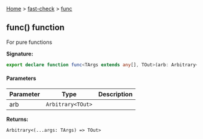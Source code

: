 [Home](/) &gt; [fast-check](../fast-check.md) &gt; [func](func_1.md)

## func() function

For pure functions

<b>Signature:</b>

```typescript
export declare function func<TArgs extends any[], TOut>(arb: Arbitrary<TOut>): Arbitrary<(...args: TArgs) => TOut>;
```

#### Parameters

|  Parameter | Type | Description |
|  --- | --- | --- |
|  arb | <code>Arbitrary&lt;TOut&gt;</code> |  |

<b>Returns:</b>

`Arbitrary<(...args: TArgs) => TOut>`

